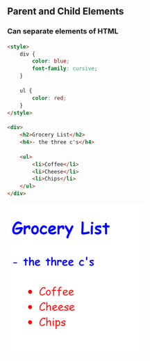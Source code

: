 ## Parent and Child Elements

### Can separate elements of HTML

```html
<style>
	div {
		color: blue;
		font-family: cursive;
	}

	ul {
		color: red;
	}
</style>

<div>
	<h2>Grocery List</h2>
	<h4>- the three c's</h4>

	<ul>
		<li>Coffee</li>
		<li>Cheese</li>
		<li>Chips</li>
	</ul>
</div>
```

![Image](https://github.com/wesleywesvo/Notes/blob/main/Images/Grocery%20List%201.png)

